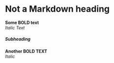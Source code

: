 # Not a Markdown heading  
__Some BOLD text__  
*Italic Text*  
##### Subheading  
__Another BOLD TEXT__  
*Italic*  
